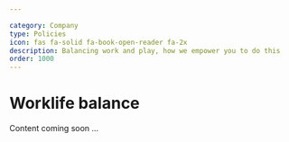 ```yaml
---

category: Company
type: Policies
icon: fas fa-solid fa-book-open-reader fa-2x
description: Balancing work and play, how we empower you to do this
order: 1000
---
```


# Worklife balance

Content coming soon ...